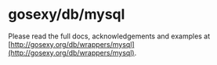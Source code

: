 # gosexy/db/mysql

Please read the full docs, acknowledgements and examples at [http://gosexy.org/db/wrappers/mysql](http://gosexy.org/db/wrappers/mysql).

